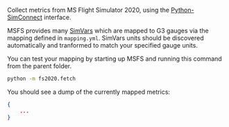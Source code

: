 Collect metrics from MS Flight Simulator 2020, using the
[Python-SimConnect](https://github.com/odwdinc/Python-SimConnect)
interface.

MSFS provides many [SimVars](https://docs.flightsimulator.com/html/index.htm?#t=Programming_Tools%2FSimVars%2FSimulation_Variables.htm)
which are mapped to G3 gauges via the mapping defined in `mapping.yml`.
SimVars units should be discovered automatically and tranformed to
match your specified gauge units.


You can test your mapping by starting up MSFS
and running this command from the parent folder.

```sh
python -m fs2020.fetch
```

You should see a dump of the currently mapped metrics:

```json
{
    ...
}
```
